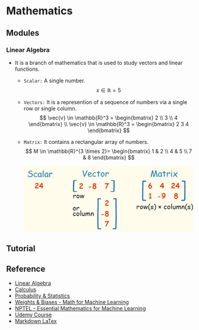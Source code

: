 # Mathematics

## Modules
### Linear Algebra
- It is a branch of mathematics that is used to study vectors and linear functions.
  - `Scalar:` A single number.
    $$
    x \in \mathbb{R} = 5
    $$
  - `Vectors:` It is a represention of a sequence of numbers via a single row or single column.
    $$
    \vec{v} \in \mathbb{R}^3 = \begin{bmatrix} 2 \\ 3 \\ 4 \end{bmatrix} 
    \\
    \vec{v} \in \mathbb{R}^3 = \begin{bmatrix} 2 3 4 \end{bmatrix}
    $$
  - `Matrix:` It contains a rectangular array of numbers.   
    $$
    M \in \mathbb{R}^{3 \times 2}=
    \begin{bmatrix}
    1 & 2 \\
    4 & 5 \\
    7 & 8 
    \end{bmatrix}
    $$
    
    ![](./00-images/LinearAlgebraFoundation.png)

## Tutorial

## Reference
- [Linear Algebra](https://www.youtube.com/watch?v=fNk_zzaMoSs&list=PLZHQObOWTQDPD3MizzM2xVFitgF8hE_ab)
- [Calculus](https://www.youtube.com/watch?v=WUvTyaaNkzM&list=PLZHQObOWTQDMsr9K-rj53DwVRMYO3t5Yr)
- [Probability & Statistics](https://www.youtube.com/watch?v=COI0BUmNHT8&list=PLyqSpQzTE6M_JcleDbrVyPnE0PixKs2JE)
- [Weights & Biases - Math for Machine Learning](https://www.youtube.com/watch?v=uZeDTwWcnuY&list=PLD80i8An1OEGZ2tYimemzwC3xqkU0jKUg)
- [NPTEL - Essential Mathematics for Machine Learning](https://www.youtube.com/watch?v=JO9jNe6BemE&list=PLLy_2iUCG87D1CXFxE-SxCFZUiJzQ3IvE)
- [Udemy Course](https://www.udemy.com/course/mathematics-basics-to-advanced-for-data-science-and-ml/)
- [Markdown LaTex](https://ashki23.github.io/markdown-latex.html#latex)